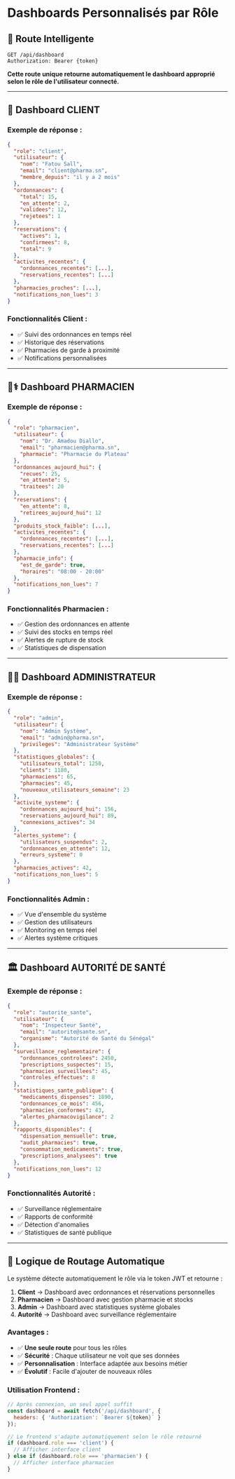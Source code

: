# Dashboards Personnalisés par Rôle

## 🎯 Route Intelligente
```http
GET /api/dashboard
Authorization: Bearer {token}
```
**Cette route unique retourne automatiquement le dashboard approprié selon le rôle de l'utilisateur connecté.**

---

## 👤 Dashboard CLIENT

### Exemple de réponse :
```json
{
  "role": "client",
  "utilisateur": {
    "nom": "Fatou Sall",
    "email": "client@pharma.sn",
    "membre_depuis": "il y a 2 mois"
  },
  "ordonnances": {
    "total": 15,
    "en_attente": 2,
    "validees": 12,
    "rejetees": 1
  },
  "reservations": {
    "actives": 1,
    "confirmees": 8,
    "total": 9
  },
  "activites_recentes": {
    "ordonnances_recentes": [...],
    "reservations_recentes": [...]
  },
  "pharmacies_proches": [...],
  "notifications_non_lues": 3
}
```

### Fonctionnalités Client :
- ✅ Suivi des ordonnances en temps réel
- ✅ Historique des réservations
- ✅ Pharmacies de garde à proximité
- ✅ Notifications personnalisées

---

## 👨⚕️ Dashboard PHARMACIEN

### Exemple de réponse :
```json
{
  "role": "pharmacien",
  "utilisateur": {
    "nom": "Dr. Amadou Diallo",
    "email": "pharmacien@pharma.sn",
    "pharmacie": "Pharmacie du Plateau"
  },
  "ordonnances_aujourd_hui": {
    "recues": 25,
    "en_attente": 5,
    "traitees": 20
  },
  "reservations": {
    "en_attente": 8,
    "retirees_aujourd_hui": 12
  },
  "produits_stock_faible": [...],
  "activites_recentes": {
    "ordonnances_recentes": [...],
    "reservations_recentes": [...]
  },
  "pharmacie_info": {
    "est_de_garde": true,
    "horaires": "08:00 - 20:00"
  },
  "notifications_non_lues": 7
}
```

### Fonctionnalités Pharmacien :
- ✅ Gestion des ordonnances en attente
- ✅ Suivi des stocks en temps réel
- ✅ Alertes de rupture de stock
- ✅ Statistiques de dispensation

---

## 👨💼 Dashboard ADMINISTRATEUR

### Exemple de réponse :
```json
{
  "role": "admin",
  "utilisateur": {
    "nom": "Admin Système",
    "email": "admin@pharma.sn",
    "privileges": "Administrateur Système"
  },
  "statistiques_globales": {
    "utilisateurs_total": 1250,
    "clients": 1180,
    "pharmaciens": 65,
    "pharmacies": 45,
    "nouveaux_utilisateurs_semaine": 23
  },
  "activite_systeme": {
    "ordonnances_aujourd_hui": 156,
    "reservations_aujourd_hui": 89,
    "connexions_actives": 34
  },
  "alertes_systeme": {
    "utilisateurs_suspendus": 2,
    "ordonnances_en_attente": 12,
    "erreurs_systeme": 0
  },
  "pharmacies_actives": 42,
  "notifications_non_lues": 5
}
```

### Fonctionnalités Admin :
- ✅ Vue d'ensemble du système
- ✅ Gestion des utilisateurs
- ✅ Monitoring en temps réel
- ✅ Alertes système critiques

---

## 🏛️ Dashboard AUTORITÉ DE SANTÉ

### Exemple de réponse :
```json
{
  "role": "autorite_sante",
  "utilisateur": {
    "nom": "Inspecteur Santé",
    "email": "autorite@sante.sn",
    "organisme": "Autorité de Santé du Sénégal"
  },
  "surveillance_reglementaire": {
    "ordonnances_controlees": 2450,
    "prescriptions_suspectes": 15,
    "pharmacies_surveillees": 45,
    "controles_effectues": 8
  },
  "statistiques_sante_publique": {
    "medicaments_dispenses": 1890,
    "ordonnances_ce_mois": 456,
    "pharmacies_conformes": 43,
    "alertes_pharmacovigilance": 2
  },
  "rapports_disponibles": {
    "dispensation_mensuelle": true,
    "audit_pharmacies": true,
    "consommation_medicaments": true,
    "prescriptions_analysees": true
  },
  "notifications_non_lues": 12
}
```

### Fonctionnalités Autorité :
- ✅ Surveillance réglementaire
- ✅ Rapports de conformité
- ✅ Détection d'anomalies
- ✅ Statistiques de santé publique

---

## 🔄 Logique de Routage Automatique

Le système détecte automatiquement le rôle via le token JWT et retourne :

1. **Client** → Dashboard avec ordonnances et réservations personnelles
2. **Pharmacien** → Dashboard avec gestion pharmacie et stocks
3. **Admin** → Dashboard avec statistiques système globales
4. **Autorité** → Dashboard avec surveillance réglementaire

### Avantages :
- ✅ **Une seule route** pour tous les rôles
- ✅ **Sécurité** : Chaque utilisateur ne voit que ses données
- ✅ **Personnalisation** : Interface adaptée aux besoins métier
- ✅ **Évolutif** : Facile d'ajouter de nouveaux rôles

### Utilisation Frontend :
```javascript
// Après connexion, un seul appel suffit
const dashboard = await fetch('/api/dashboard', {
  headers: { 'Authorization': `Bearer ${token}` }
});

// Le frontend s'adapte automatiquement selon le rôle retourné
if (dashboard.role === 'client') {
  // Afficher interface client
} else if (dashboard.role === 'pharmacien') {
  // Afficher interface pharmacien
}
```